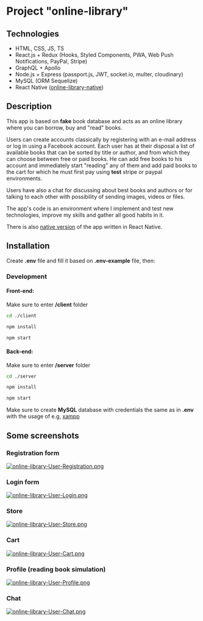 # Project "online-library"

## Technologies

-   HTML, CSS, JS, TS
-   React.js + Redux (Hooks, Styled Components, PWA, Web Push Notifications, PayPal, Stripe)
-   GraphQL + Apollo
-   Node.js + Express (passport.js, JWT, socket.io, multer, cloudinary)
-   MySQL (ORM Sequelize)
-   React Native ([online-library-native](https://github.com/toxxiczny/online-library-native))

## Description

This app is based on **fake** book database and acts as an online library where you can borrow, buy and "read" books.

Users can create accounts classically by registering with an e-mail address or log in using a Facebook account. Each user has at their disposal a list of available books that can be sorted by title or author, and from which they can choose between free or paid books. He can add free books to his account and immediately start "reading" any of them and add paid books to the cart for which he must first pay using **test** stripe or paypal environments.

Users have also a chat for discussing about best books and authors or for talking to each other with possibility of sending images, videos or files.

The app's code is an environment where I implement and test new technologies, improve my skills and gather all good habits in it.

There is also [native version](https://github.com/toxxiczny/online-library-native) of the app written in React Native.

## Installation

Create **.env** file and fill it based on **.env-example** file, then:

### Development

#### Front-end:

Make sure to enter **/client** folder

```bash
cd ./client
```

```bash
npm install
```

```bash
npm start
```

#### Back-end:

Make sure to enter **/server** folder

```bash
cd ./server
```

```bash
npm install
```

```bash
npm start
```

Make sure to create **MySQL** database with credentials the same as in **.env** with the usage of e.g, [xampp](https://www.apachefriends.org/pl/index.html)

## Some screenshots

### Registration form

[![online-library-User-Registration.png](https://i.postimg.cc/GhnmZTDc/online-library-User-Registration.png)](https://postimg.cc/ThQxbwQS)

### Login form

[![online-library-User-Login.png](https://i.postimg.cc/SR9ZzvQz/online-library-User-Login.png)](https://postimg.cc/MfW0CtQW)

### Store

[![online-library-User-Store.png](https://i.postimg.cc/tJwFxdhW/online-library-User-Store.png)](https://postimg.cc/V09SyCZk)

### Cart

[![online-library-User-Cart.png](https://i.postimg.cc/q7J6gD9W/online-library-User-Cart.png)](https://postimg.cc/qNFv5wBG)

### Profile (reading book simulation)

[![online-library-User-Profile.png](https://i.postimg.cc/GtFyS4Vs/online-library-User-Profile.png)](https://postimg.cc/2L5y1Szz)

### Chat

[![online-library-User-Chat.png](https://i.postimg.cc/7YpGDHf9/online-library-User-Chat.png)](https://postimg.cc/PPQrQkbv)
